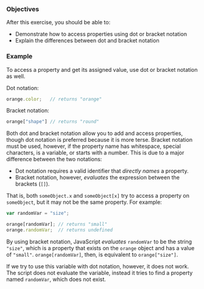 <!--{ ids:[177], language:'JavaScript', type:'workshop', order: 3, name:'Access Properties', description:'Access properties in different ways' } -->

### Objectives

After this exercise, you should be able to:

- Demonstrate how to access properties using dot or bracket notation
- Explain the differences between dot and bracket notation

### Example

To access a property and get its assigned value, use dot or bracket notation as well.

Dot notation:

```js
orange.color;   // returns "orange"
```

Bracket notation:

```js
orange["shape"] // returns "round"
```

Both dot and bracket notation allow you to add and access properties, though dot notation is preferred because it is more terse. Bracket notation must be used, however, if the property name has whitespace, special characters, is a variable, or starts with a number. This is due to a major difference between the two notations:

- Dot notation requires a valid identifier that _directly names_ a property.
- Bracket notation, however, _evaluates_ the expression between the brackets (`[]`).

That is, both `someObject.x` and `someObject[x]` try to access a property on `someObject`, but it may not be the same property. For example:

```js
var randomVar = "size";

orange[randomVar]; // returns "small"
orange.randomVar;  // returns undefined
```

By using bracket notation, JavaScript _evaluates_ `randomVar` to be the string `"size"`, which is a property that exists on the `orange` object and has a value of `"small"`. `orange[randomVar]`, then, is equivalent to `orange["size"]`.

If we try to use this variable with dot notation, however, it does not work. The script does not evaluate the variable, instead it tries to find a property named `randomVar`, which does not exist.
